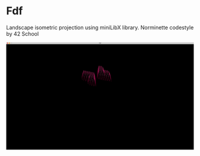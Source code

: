 # Fdf
Landscape isometric projection using miniLibX library. Norminette codestyle by 42 School

![](heart.gif)
